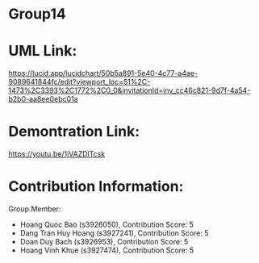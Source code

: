 # Group14
# UML Link:
https://lucid.app/lucidchart/50b5a891-5e40-4c77-a4ae-9089641844fc/edit?viewport_loc=51%2C-1473%2C3393%2C1772%2C0_0&invitationId=inv_cc46c821-9d7f-4a54-b2b0-aa8ee0ebc01a
# Demontration Link:
https://youtu.be/1jVAZDlTcsk

# Contribution Information:
Group Member:
  - Hoang Quoc Bao (s3926050), Contribution Score: 5
  - Dang Tran Huy Hoang (s3927241), Contribution Score: 5
  - Doan Duy Bach (s3926953), Contribution Score: 5
  - Hoang Vinh Khue (s3927474), Contribution Score: 5

